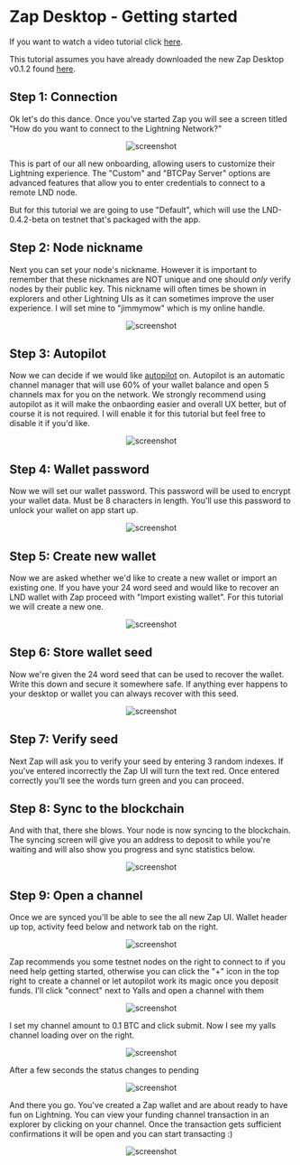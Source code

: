# Zap Desktop - Getting started

If you want to watch a video tutorial click [here]().

This tutorial assumes you have already downloaded the new Zap Desktop v0.1.2 found [here](https://github.com/LN-Zap/zap-desktop/releases).

## Step 1: Connection
Ok let's do this dance. Once you've started Zap you will see a screen titled "How do you want to connect to the Lightning Network?"

<p align='center'>
  <img src='https://i.imgur.com/O5dqw8H.png' alt='screenshot' />
</p>

This is part of our all new onboarding, allowing users to customize their Lightning experience. The "Custom" and "BTCPay Server" options are advanced features that allow you to enter credentials to connect to a remote LND node.

But for this tutorial we are going to use "Default", which will use the LND-0.4.2-beta on testnet that's packaged with the app.

## Step 2: Node nickname
Next you can set your node's nickname. However it is important to remember that these nicknames are NOT unique and one should _only_ verify nodes by their public key. This nickname will often times be shown in explorers and other Lightning UIs as it can sometimes improve the user experience. I will set mine to "jimmymow" which is my online handle.

<p align='center'>
  <img src='https://i.imgur.com/A4bRI2l.png' alt='screenshot' />
</p>

## Step 3: Autopilot
Now we can decide if we would like [autopilot](https://github.com/lightningnetwork/lnd/tree/master/autopilot) on. Autopilot is an automatic channel manager that will use 60% of your wallet balance and open 5 channels max for you on the network. We strongly recommend using autopilot as it will make the onbaording easier and overall UX better, but of course it is not required. I will enable it for this tutorial but feel free to disable it if you'd like.

<p align='center'>
  <img src='https://i.imgur.com/qRrjRKs.png' alt='screenshot' />
</p>

## Step 4: Wallet password
Now we will set our wallet password. This password will be used to encrypt your wallet data. Must be 8 characters in length. You'll use this password to unlock your wallet on app start up.

<p align='center'>
  <img src='https://i.imgur.com/Gm4SBBX.png' alt='screenshot' />
</p>

## Step 5: Create new wallet
Now we are asked whether we'd like to create a new wallet or import an existing one. If you have your 24 word seed and would like to recover an LND wallet with Zap proceed with "Import existing wallet". For this tutorial we will create a new one.

<p align='center'>
  <img src='https://i.imgur.com/o5Agyxn.png' alt='screenshot' />
</p>

## Step 6: Store wallet seed
Now we're given the 24 word seed that can be used to recover the wallet. Write this down and secure it somewhere safe. If anything ever happens to your desktop or wallet you can always recover with this seed.

<p align='center'>
  <img src='https://i.imgur.com/HNZdHNO.png' alt='screenshot' />
</p>

## Step 7: Verify seed
Next Zap will ask you to verify your seed by entering 3 random indexes. If you've entered incorrectly the Zap UI will turn the text red. Once entered correctly you'll see the words turn green and you can proceed.

## Step 8: Sync to the blockchain
And with that, there she blows. Your node is now syncing to the blockchain. The syncing screen will give you an address to deposit to while you're waiting and will also show you progress and sync statistics below.

<p align='center'>
  <img src='https://i.imgur.com/FwkTozj.png' alt='screenshot' />
</p>

## Step 9: Open a channel
Once we are synced you'll be able to see the all new Zap UI. Wallet header up top, activity feed below and network tab on the right.

<p align='center'>
  <img src='https://i.imgur.com/yXnIN7I.png' alt='screenshot' />
</p>

Zap recommends you some testnet nodes on the right to connect to if you need help getting started, otherwise you can click the "+" icon in the top right to create a channel or let autopilot work its magic once you deposit funds. I'll click "connect" next to Yalls and open a channel with them

<p align='center'>
  <img src='https://i.imgur.com/RMaLFsu.png' alt='screenshot' />
</p>

I set my channel amount to 0.1 BTC and click submit. Now I see my yalls channel loading over on the right.

<p align='center'>
  <img src='https://i.imgur.com/5fnT7Yu.png' alt='screenshot' />
</p>

After a few seconds the status changes to pending

<p align='center'>
  <img src='https://i.imgur.com/iHnmrlk.png' alt='screenshot' />
</p>

And there you go. You've created a Zap wallet and are about ready to have fun on Lightning. You can view your funding channel transaction in an explorer by clicking on your channel. Once the transaction gets sufficient confirmations it will be open and you can start transacting :)

<p align='center'>
  <img src='https://i.imgur.com/PzsEkV9.png' alt='screenshot' />
</p>
